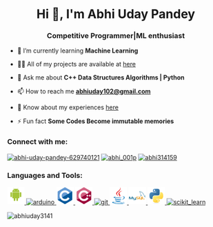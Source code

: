 <h1 align="center">Hi 👋, I'm Abhi Uday Pandey</h1>
<h3 align="center">Competitive Programmer|ML enthusiast</h3>

- 🌱 I’m currently learning **Machine Learning**

- 👨‍💻 All of my projects are available at <a href = "https://github.com/abhiuday3141">here</a>
- 💬 Ask me about **C++ Data Structures Algorithms | Python**

- 📫 How to reach me **abhiuday102@gmail.com**

- 📄 Know about my experiences <a href = "https://drive.google.com/file/d/1koeBAwPFmXdM1sXVksHd5MR0tbVEjFVQ/view?usp=sharing"> here </a>
- ⚡ Fun fact **Some Codes Become immutable memories**

<h3 align="left">Connect with me:</h3>
<p align="left">
<a href="https://linkedin.com/in/abhi-uday-pandey-629740121" target="blank"><img align="center" src="https://raw.githubusercontent.com/rahuldkjain/github-profile-readme-generator/master/src/images/icons/Social/linked-in-alt.svg" alt="abhi-uday-pandey-629740121" height="30" width="40" /></a>
<a href="https://instagram.com/abhi_001p" target="blank"><img align="center" src="https://raw.githubusercontent.com/rahuldkjain/github-profile-readme-generator/master/src/images/icons/Social/instagram.svg" alt="abhi_001p" height="30" width="40" /></a>
<a href="https://www.codechef.com/users/abhi314159" target="blank"><img align="center" src="https://cdn.jsdelivr.net/npm/simple-icons@3.1.0/icons/codechef.svg" alt="abhi314159" height="30" width="40" /></a>
</p>

<h3 align="left">Languages and Tools:</h3>
<p align="left"> <a href="https://developer.android.com" target="_blank"> <img src="https://raw.githubusercontent.com/devicons/devicon/master/icons/android/android-original-wordmark.svg" alt="android" width="40" height="40"/> </a> <a href="https://www.arduino.cc/" target="_blank"> <img src="https://cdn.worldvectorlogo.com/logos/arduino-1.svg" alt="arduino" width="40" height="40"/> </a> <a href="https://www.cprogramming.com/" target="_blank"> <img src="https://raw.githubusercontent.com/devicons/devicon/master/icons/c/c-original.svg" alt="c" width="40" height="40"/> </a> <a href="https://www.w3schools.com/cpp/" target="_blank"> <img src="https://raw.githubusercontent.com/devicons/devicon/master/icons/cplusplus/cplusplus-original.svg" alt="cplusplus" width="40" height="40"/> </a> <a href="https://git-scm.com/" target="_blank"> <img src="https://www.vectorlogo.zone/logos/git-scm/git-scm-icon.svg" alt="git" width="40" height="40"/> </a> <a href="https://www.java.com" target="_blank"> <img src="https://raw.githubusercontent.com/devicons/devicon/master/icons/java/java-original.svg" alt="java" width="40" height="40"/> </a> <a href="https://www.mysql.com/" target="_blank"> <img src="https://raw.githubusercontent.com/devicons/devicon/master/icons/mysql/mysql-original-wordmark.svg" alt="mysql" width="40" height="40"/> </a> <a href="https://www.python.org" target="_blank"> <img src="https://raw.githubusercontent.com/devicons/devicon/master/icons/python/python-original.svg" alt="python" width="40" height="40"/> </a> <a href="https://scikit-learn.org/" target="_blank"> <img src="https://upload.wikimedia.org/wikipedia/commons/0/05/Scikit_learn_logo_small.svg" alt="scikit_learn" width="40" height="40"/> </a> </p>

<p><img align="center" src="https://github-readme-stats.vercel.app/api/top-langs?username=abhiuday3141&show_icons=true&locale=en&layout=compact" alt="abhiuday3141" /></p>
